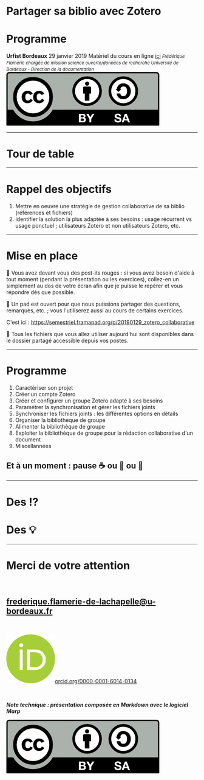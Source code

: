 <!-- $theme: default-->
<!-- page_number: true -->
<!-- $size: 16:9 -->

# Partager sa biblio avec Zotero
# Programme
**Urfist Bordeaux**
29 janvier 2019
Matériel du cours en ligne [ici](https://github.com/fflamerie/zotero_collaborative)
<small>
*Frédérique Flamerie* 
*chargée de mission science ouverte/données de recherche*
*Université de Bordeaux - Direction de la documentation*
</small>
![licence_cc 50%](img/by-sa.png)

---

# Tour de table

---

# Rappel des objectifs

1. Mettre en oeuvre une stratégie de gestion collaborative de sa biblio (références et fichiers)
2. Identifier la solution la plus adaptée à ses besoins : usage récurrent vs usage ponctuel ; utilisateurs Zotero et non utilisateurs Zotero, etc.


---

# Mise en place

:raising_hand:
Vous avez devant vous des post-its rouges : si vous avez besoin d'aide à tout moment (pendant la présentation ou les exercices), collez-en un simplement au dos de votre écran afin que je puisse le repérer et vous répondre dès que possible.

:memo:
Un pad est ouvert pour que nous puissions partager des questions, remarques, etc. ; vous l'utiliserez aussi au cours de certains exercices.

C'est ici : https://semestriel.framapad.org/p/20190129_zotero_collaborative

:open_file_folder:
Tous les fichiers que vous allez utiliser aujourd'hui sont disponibles dans le dossier partagé accessible depuis vos postes.

---

# Programme 
1. Caractériser son projet
2. Créer un compte Zotero
3. Créer et configurer un groupe Zotero adapté à ses besoins
4. Paramétrer la synchronisation et gérer les fichiers joints
5. Synchroniser les fichiers joints : les différentes options en détails
6. Organiser la bibliothèque de groupe
7. Alimenter la bibliothèque de groupe
8. Exploiter la bibliothèque de groupe pour la rédaction collaborative d'un document
9. Miscellannées

## Et à un moment : pause :coffee: ou :tea: ou :tropical_drink:


---

# Des :interrobang:
# Des :bulb:


---
# Merci de votre attention
</br>

## frederique.flamerie-de-lachapelle@u-bordeaux.fr
</br>


![orcid_logo](img/orcid_logo.png)[orcid.org/0000-0001-6014-0134](https://orcid.org/0000-0001-6014-0134)

</br>

**_Note technique : présentation composée en Markdown avec le logiciel Marp_**

![licence_cc 50%](img/by-sa.png)
